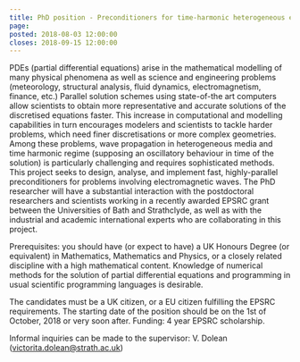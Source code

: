 ```yaml
---
title: PhD position - Preconditioners for time-harmonic heterogeneous electromagnetic problems (Univ. Strathclyde) 
page: 
posted: 2018-08-03 12:00:00
closes: 2018-09-15 12:00:00
---
```




PDEs (partial differential equations) arise in the mathematical modelling of many physical phenomena as well as science and engineering problems (meteorology, structural analysis, fluid dynamics, electromagnetism, finance, etc.) Parallel solution schemes using state-of-the art computers allow scientists to obtain more representative and accurate solutions of the discretised equations faster. This increase in computational and modelling capabilities in turn encourages modelers and scientists to tackle harder problems, which need finer discretisations or more complex geometries. Among these problems, wave propagation in heterogeneous media and time harmonic regime (supposing an oscillatory behaviour in time of the solution) is particularly challenging and requires sophisticated methods. This project seeks to design, analyse, and implement fast, highly-parallel preconditioners for problems involving electromagnetic waves. The PhD researcher will have a substantial interaction with the postdoctoral researchers and scientists working in a recently awarded EPSRC grant between the Universities of Bath and Strathclyde, as well as with the industrial and academic international experts who are collaborating in this project.

Prerequisites: you should have (or expect to have) a UK Honours Degree (or equivalent) in Mathematics, Mathematics and Physics, or a closely related discipline with a high mathematical content. Knowledge of numerical methods for the solution of partial differential equations and programming in usual scientific programming languages is desirable.

The candidates must be a UK citizen, or a EU citizen fulfilling the EPSRC requirements.
The starting date of the position should be on the 1st of October, 2018 or very soon after.
Funding: 4 year EPSRC scholarship.

Informal inquiries can be made to the supervisor: V. Dolean (<victorita.dolean@strath.ac.uk>)
